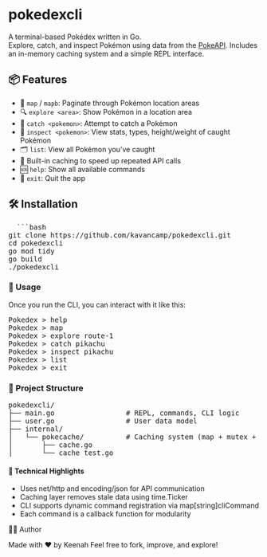 # pokedexcli

A terminal-based Pokédex written in Go.  
Explore, catch, and inspect Pokémon using data from the [PokeAPI](https://pokeapi.co). Includes an in-memory caching system and a simple REPL interface.

## 📦 Features

- 🧭 `map` / `mapb`: Paginate through Pokémon location areas  
- 🔍 `explore <area>`: Show Pokémon in a location area  
- 🎯 `catch <pokemon>`: Attempt to catch a Pokémon  
- 📜 `inspect <pokemon>`: View stats, types, height/weight of caught Pokémon  
- 🗂️ `list`: View all Pokémon you’ve caught  
- 💾 Built-in caching to speed up repeated API calls  
- 🆘 `help`: Show all available commands  
- 🚪 `exit`: Quit the app

## 🛠️ Installation

<pre>
  ```bash
git clone https://github.com/kavancamp/pokedexcli.git
cd pokedexcli
go mod tidy
go build
./pokedexcli
</pre>

### 🚀 Usage

Once you run the CLI, you can interact with it like this:
<pre>
Pokedex > help
Pokedex > map
Pokedex > explore route-1
Pokedex > catch pikachu
Pokedex > inspect pikachu
Pokedex > list
Pokedex > exit
</pre>

### 📁 Project Structure

<pre>
pokedexcli/
├── main.go                 # REPL, commands, CLI logic
├── user.go                 # User data model
├── internal/
│   └── pokecache/          # Caching system (map + mutex + expiry)
│       ├── cache.go
│       └── cache_test.go
</pre>

#### 🧠 Technical Highlights

- Uses net/http and encoding/json for API communication
- Caching layer removes stale data using time.Ticker
- CLI supports dynamic command registration via map[string]cliCommand
- Each command is a callback function for modularity

🧑‍💻 Author

Made with ❤️ by Keenah
Feel free to fork, improve, and explore!

